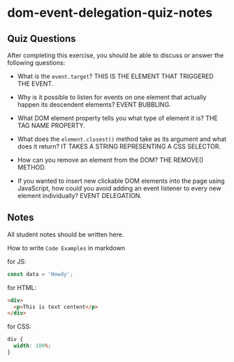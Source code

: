 # dom-event-delegation-quiz-notes

## Quiz Questions

After completing this exercise, you should be able to discuss or answer the following questions:

- What is the `event.target`?
  THIS IS THE ELEMENT THAT TRIGGERED THE EVENT.

- Why is it possible to listen for events on one element that actually happen its descendent elements?
  EVENT BUBBLING.

- What DOM element property tells you what type of element it is?
  THE TAG NAME PROPERTY.

- What does the `element.closest()` method take as its argument and what does it return?
  IT TAKES A STRING REPRESENTING A CSS SELECTOR.
- How can you remove an element from the DOM?
  THE REMOVE() METHOD.

- If you wanted to insert new clickable DOM elements into the page using JavaScript, how could you avoid adding an event listener to every new element individually?
  EVENT DELEGATION.

## Notes

All student notes should be written here.

How to write `Code Examples` in markdown

for JS:

```javascript
const data = 'Howdy';
```

for HTML:

```html
<div>
  <p>This is text content</p>
</div>
```

for CSS:

```css
div {
  width: 100%;
}
```
